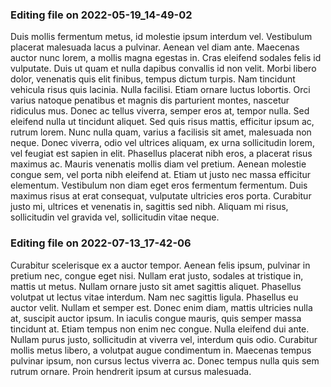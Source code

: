 

### Editing file on 2022-05-19_14-49-02

Duis mollis fermentum metus, id molestie ipsum interdum vel. Vestibulum placerat malesuada lacus a pulvinar. Aenean vel diam ante. Maecenas auctor nunc lorem, a mollis magna egestas in. Cras eleifend sodales felis id vulputate. Duis ut quam et nulla dapibus convallis id non velit. Morbi libero dolor, venenatis quis elit finibus, tempus dictum turpis. Nam tincidunt vehicula risus quis lacinia. Nulla facilisi. Etiam ornare luctus lobortis. Orci varius natoque penatibus et magnis dis parturient montes, nascetur ridiculus mus. Donec ac tellus viverra, semper eros at, tempor nulla. Sed eleifend nulla ut tincidunt aliquet.
Sed quis risus mattis, efficitur ipsum ac, rutrum lorem. Nunc nulla quam, varius a facilisis sit amet, malesuada non neque. Donec viverra, odio vel ultrices aliquam, ex urna sollicitudin lorem, vel feugiat est sapien in elit. Phasellus placerat nibh eros, a placerat risus maximus ac. Mauris venenatis mollis diam vel pretium. Aenean molestie congue sem, vel porta nibh eleifend at. Etiam ut justo nec massa efficitur elementum. Vestibulum non diam eget eros fermentum fermentum. Duis maximus risus at erat consequat, vulputate ultricies eros porta. Curabitur justo mi, ultrices et venenatis in, sagittis sed nibh. Aliquam mi risus, sollicitudin vel gravida vel, sollicitudin vitae neque.




### Editing file on 2022-07-13_17-42-06

Curabitur scelerisque ex a auctor tempor. Aenean felis ipsum, pulvinar in pretium nec, congue eget nisi. Nullam erat justo, sodales at tristique in, mattis ut metus. Nullam ornare justo sit amet sagittis aliquet. Phasellus volutpat ut lectus vitae interdum. Nam nec sagittis ligula. Phasellus eu auctor velit.
Nullam et semper est. Donec enim diam, mattis ultricies nulla at, suscipit auctor ipsum. In iaculis congue mauris, quis semper massa tincidunt at. Etiam tempus non enim nec congue. Nulla eleifend dui ante. Nullam purus justo, sollicitudin at viverra vel, interdum quis odio. Curabitur mollis metus libero, a volutpat augue condimentum in. Maecenas tempus pulvinar ipsum, non cursus lectus viverra ac. Donec tempus nulla quis sem rutrum ornare. Proin hendrerit ipsum at cursus malesuada.


